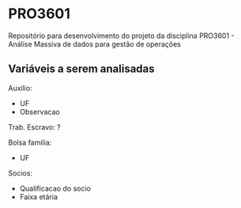 # PRO3601
Repositório para desenvolvimento do projeto da disciplina  PRO3601 - Análise Massiva de dados para gestão de operações

## Variáveis a serem analisadas
Auxilio:

- UF
- Observacao


Trab. Escravo:
?


Bolsa familia:

- UF


Socios:
 - Qualificacao do socio
 - Faixa etária